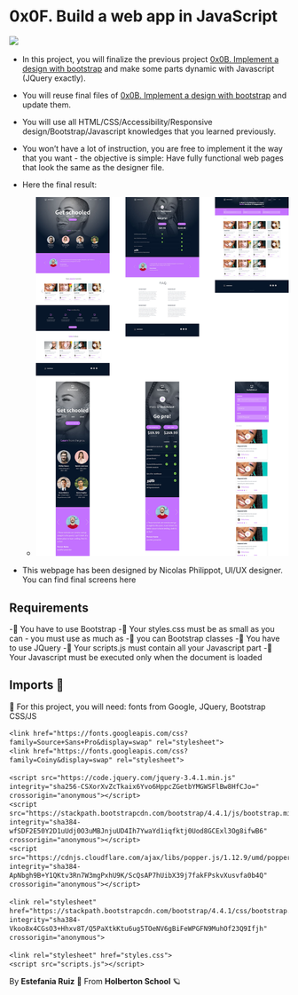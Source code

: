 # 0x0F. Build a web app in JavaScript


<img src= "https://uploads-ssl.webflow.com/60229754045ee76e2fd860b1/602398503109a7073195bb07_mobile_app_react_development_01.png" width = 400px length = 150px>

- In this project, you will finalize the previous project [0x0B. Implement a design with bootstrap](https://intranet.hbtn.io/projects/624) and make some parts dynamic with Javascript (JQuery exactly).

- You will reuse final files of [0x0B. Implement a design with bootstrap](https://intranet.hbtn.io/projects/624) and update them.

- You will use all HTML/CSS/Accessibility/Responsive design/Bootstrap/Javascript knowledges that you learned previously.

- You won’t have a lot of instruction, you are free to implement it the way that you want - the objective is simple: Have fully functional web pages that look the same as the designer file.

- Here the final result:
    + ![alt](./images/design_result.jpg)
+ This webpage has been designed by Nicolas Philippot, UI/UX designer. You can find final screens here

## Requirements
-🔰 You have to use Bootstrap
-🔰 Your styles.css must be as small as you can - you must use as much as -🔰 you can Bootstrap classes
-🔰 You have to use JQuery
-🔰 Your scripts.js must contain all your Javascript part
-🔰 Your Javascript must be executed only when the document is loaded
## Imports 🚩
🚩 For this project, you will need: fonts from Google, JQuery, Bootstrap CSS/JS
```
<link href="https://fonts.googleapis.com/css?family=Source+Sans+Pro&display=swap" rel="stylesheet">
<link href="https://fonts.googleapis.com/css?family=Coiny&display=swap" rel="stylesheet">

<script src="https://code.jquery.com/jquery-3.4.1.min.js" integrity="sha256-CSXorXvZcTkaix6Yvo6HppcZGetbYMGWSFlBw8HfCJo=" crossorigin="anonymous"></script>
<script src="https://stackpath.bootstrapcdn.com/bootstrap/4.4.1/js/bootstrap.min.js" integrity="sha384-wfSDF2E50Y2D1uUdj0O3uMBJnjuUD4Ih7YwaYd1iqfktj0Uod8GCExl3Og8ifwB6" crossorigin="anonymous"></script>
<script src="https://cdnjs.cloudflare.com/ajax/libs/popper.js/1.12.9/umd/popper.min.js" integrity="sha384-ApNbgh9B+Y1QKtv3Rn7W3mgPxhU9K/ScQsAP7hUibX39j7fakFPskvXusvfa0b4Q" crossorigin="anonymous"></script>

<link rel="stylesheet" href="https://stackpath.bootstrapcdn.com/bootstrap/4.4.1/css/bootstrap.min.css" integrity="sha384-Vkoo8x4CGsO3+Hhxv8T/Q5PaXtkKtu6ug5TOeNV6gBiFeWPGFN9MuhOf23Q9Ifjh" crossorigin="anonymous">

<link rel="stylesheet" href="styles.css">
<script src="scripts.js"></script>
```
By **Estefania Ruiz** 🦌 From **Holberton School** 🪐

